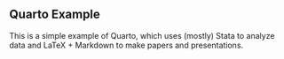 ## Quarto Example
 This is a simple example of Quarto, which uses (mostly) Stata to analyze data and LaTeX + Markdown to make papers and presentations.
